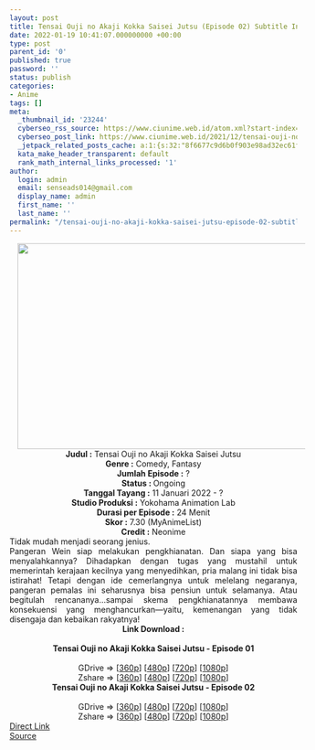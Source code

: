 ```yaml
---
layout: post
title: Tensai Ouji no Akaji Kokka Saisei Jutsu (Episode 02) Subtitle Indonesia
date: 2022-01-19 10:41:07.000000000 +00:00
type: post
parent_id: '0'
published: true
password: ''
status: publish
categories:
- Anime
tags: []
meta:
  _thumbnail_id: '23244'
  cyberseo_rss_source: https://www.ciunime.web.id/atom.xml?start-index=1
  cyberseo_post_link: https://www.ciunime.web.id/2021/12/tensai-ouji-no-akaji-kokka-saisei-jutsu.html
  _jetpack_related_posts_cache: a:1:{s:32:"8f6677c9d6b0f903e98ad32ec61f8deb";a:2:{s:7:"expires";i:1653084655;s:7:"payload";a:3:{i:0;a:1:{s:2:"id";i:25213;}i:1;a:1:{s:2:"id";i:25178;}i:2;a:1:{s:2:"id";i:24903;}}}}
  kata_make_header_transparent: default
  rank_math_internal_links_processed: '1'
author:
  login: admin
  email: senseads014@gmail.com
  display_name: admin
  first_name: ''
  last_name: ''
permalink: "/tensai-ouji-no-akaji-kokka-saisei-jutsu-episode-02-subtitle-indonesia/"
---
```

<div class="separator" style="clear: both; text-align: center;"><a href="https://blogger.googleusercontent.com/img/a/AVvXsEjvr3EMlyzt0jSC6c2RA1k4TR5p3IdkzrPBWwo84K-chWSfClWVW2pQt-gTl5hq7FsFVTAhJn57RT3s-B2wPSPKCGxo0QNfu20UxRvF_Mxn-kzJ3fF5maGUZt_GxPNRWZfIXsDa86cUskE1jclss-bg8mfmSkrcFO8EyLYIInt3FN4sfjykV0IclDXN=s1280" style="margin-left: 1em; margin-right: 1em;"><img border="0" data-original-height="720" data-original-width="1280" height="360" src="{{ site.baseurl }}/assets/2022/01/AVvXsEjvr3EMlyzt0jSC6c2RA1k4TR5p3IdkzrPBWwo84K-chWSfClWVW2pQt-gTl5hq7FsFVTAhJn57RT3s-B2wPSPKCGxo0QNfu20UxRvF_Mxn-kzJ3fF5maGUZt_GxPNRWZfIXsDa86cUskE1jclss-bg8mfmSkrcFO8EyLYIInt3FN4sfjykV0IclDXN=w640-h360" width="640" /></a></div>
<div class="separator" style="clear: both; text-align: center;"></div>
<div style="text-align: center;"><b>Judul</b><b><b> </b>:</b> Tensai Ouji no Akaji Kokka Saisei Jutsu</div>
<div style="text-align: center;"><b><b>Genre :</b></b> Comedy, Fantasy</div>
<div style="text-align: center;"><b>Jumlah Episode :</b> ?<br /><b>Status :&nbsp;</b>Ongoing<br /><b>Tanggal Tayang :</b> 11 Januari 2022 - ?<br /><b>Studio Produksi :</b>&nbsp;Yokohama Animation Lab<br /><b>Durasi per Episode :</b> 24 Menit</div>
<div style="text-align: center;"><b>Skor :</b> 7.30 (MyAnimeList)</div>
<div style="text-align: center;"><b>Credit :</b>&nbsp;Neonime</div>
<div style="text-align: center;"></div>
<div style="text-align: justify;">
<div>Tidak mudah menjadi seorang jenius.</div>
<div></div>
<div>Pangeran Wein siap melakukan pengkhianatan. Dan siapa yang bisa menyalahkannya? Dihadapkan dengan tugas yang mustahil untuk memerintah kerajaan kecilnya yang menyedihkan, pria malang ini tidak bisa istirahat! Tetapi dengan ide cemerlangnya untuk melelang negaranya, pangeran pemalas ini seharusnya bisa pensiun untuk selamanya. Atau begitulah rencananya...sampai skema pengkhianatannya membawa konsekuensi yang menghancurkan—yaitu, kemenangan yang tidak disengaja dan kebaikan rakyatnya!</div>
</div>
<div style="text-align: justify;"></div>
<div style="text-align: justify;"></div>
<div style="text-align: center;">
<div style="text-align: center;">
<div style="text-align: left;">
<div style="text-align: center;"><b>Link Download :</b></div>
<div style="text-align: center;"><b><br /></b></div>
<div style="text-align: center;"><span style="text-align: left;"><b>Tensai Ouji no Akaji Kokka Saisei Jutsu&nbsp;</b></span><b>- Episode 01</b></div>
<div style="text-align: center;"><b><br /></b></div>
<div style="text-align: center;">GDrive =&gt; [<a href="https://www.mp4upload.com/btmqobahhyeu" target="_blank" rel="noopener">360p</a>] [<a href="https://acefile.co/f/65042432/neonime_pangeran-jenius-dipaksa-ngelunasi-utang-negara-01-480p-zip" target="_blank" rel="noopener">480p</a>] [<a href="https://acefile.co/f/65042587/neonime_pangeran-jenius-dipaksa-ngelunasi-utang-negara-01-720p-zip" target="_blank" rel="noopener">720p</a>] [<a href="https://acefile.co/f/65042782/neonime_pangeran-jenius-dipaksa-ngelunasi-utang-negara-01-1080p-zip" target="_blank" rel="noopener">1080p</a>]</div>
<div style="text-align: center;">Zshare =&gt; [<a href="https://www5.zippyshare.com/v/SDXAA0RK/file.html" target="_blank" rel="noopener">360p</a>] [<a href="https://www56.zippyshare.com/v/kN0zzfOY/file.html" target="_blank" rel="noopener">480p</a>] [<a href="https://www8.zippyshare.com/v/QwBh27rD/file.html" target="_blank" rel="noopener">720p</a>] [<a href="https://www31.zippyshare.com/v/xAjbWUaI/file.html" target="_blank" rel="noopener">1080p</a>]</div>
<div style="text-align: center;"></div>
<div style="text-align: center;">
<div><span style="text-align: left;"><b>Tensai Ouji no Akaji Kokka Saisei Jutsu&nbsp;</b></span><b>- Episode 02</b></div>
<div><b><br /></b></div>
<div>GDrive =&gt; [<a href="https://www.mp4upload.com/ti6ybi73y5o4" target="_blank" rel="noopener">360p</a>] [<a href="https://www.mp4upload.com/tuyesemtma7v" target="_blank" rel="noopener">480p</a>] [<a href="https://www.mp4upload.com/mlagkvwhmsi1" target="_blank" rel="noopener">720p</a>] [<a href="https://mir.cr/IDHDEVQZ" target="_blank" rel="noopener">1080p</a>]</div>
<div>Zshare =&gt; [<a href="https://www4.zippyshare.com/v/Lgu5Tenz/file.html" target="_blank" rel="noopener">360p</a>] [<a href="https://www26.zippyshare.com/v/QiqOPcGb/file.html" target="_blank" rel="noopener">480p</a>] [<a href="https://www57.zippyshare.com/v/aulITOvP/file.html" target="_blank" rel="noopener">720p</a>] [<a href="https://www85.zippyshare.com/v/KFpqlmtD/file.html" target="_blank" rel="noopener">1080p</a>]</div>
</div>
</div>
</div>
</div>
<link rel="stylesheet" href="https://cdnjs.cloudflare.com/ajax/libs/font-awesome/4.7.0/css/font-awesome.min.css" />
<div class="divbtn"> <a href="https://handymansurrender.com/fihup8buzv?key=94550f7ce39444073321dde3b8782f97" class="btn"><i class="fa fa-download"></i> Direct Link</a> <br /><a href="https://www.ciunime.web.id/2021/12/tensai-ouji-no-akaji-kokka-saisei-jutsu.html">Source</a> </div>
